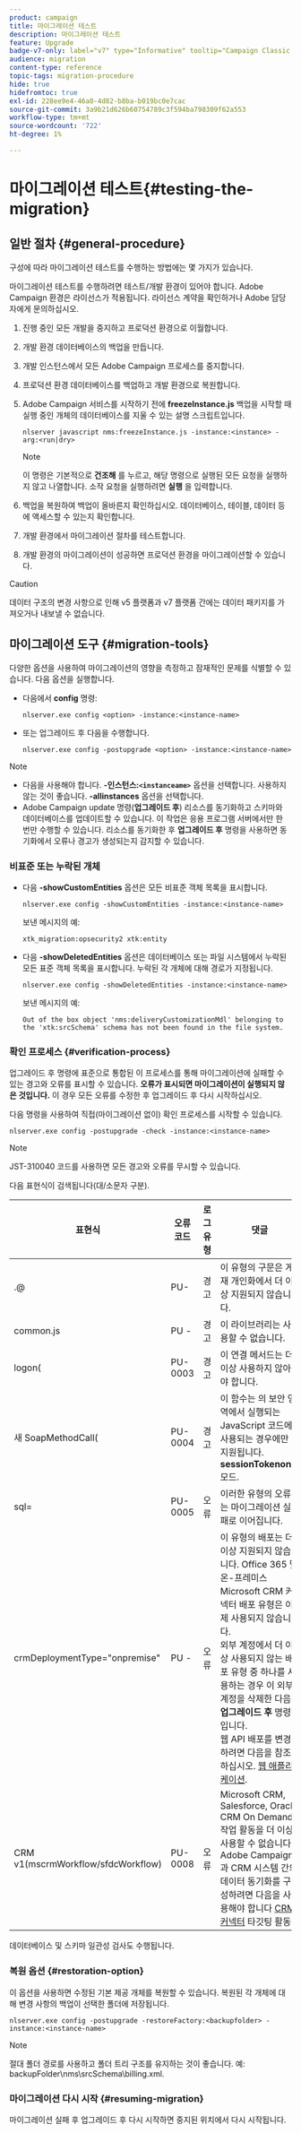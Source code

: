 ```yaml
---
product: campaign
title: 마이그레이션 테스트
description: 마이그레이션 테스트
feature: Upgrade
badge-v7-only: label="v7" type="Informative" tooltip="Campaign Classic v7에만 적용"
audience: migration
content-type: reference
topic-tags: migration-procedure
hide: true
hidefromtoc: true
exl-id: 228ee9e4-46a0-4d82-b8ba-b019bc0e7cac
source-git-commit: 3a9b21d626b60754789c3f594ba798309f62a553
workflow-type: tm+mt
source-wordcount: '722'
ht-degree: 1%

---
```


# 마이그레이션 테스트{#testing-the-migration}



## 일반 절차 {#general-procedure}

구성에 따라 마이그레이션 테스트를 수행하는 방법에는 몇 가지가 있습니다.

마이그레이션 테스트를 수행하려면 테스트/개발 환경이 있어야 합니다. Adobe Campaign 환경은 라이선스가 적용됩니다. 라이선스 계약을 확인하거나 Adobe 담당자에게 문의하십시오.

1. 진행 중인 모든 개발을 중지하고 프로덕션 환경으로 이월합니다.
1. 개발 환경 데이터베이스의 백업을 만듭니다.
1. 개발 인스턴스에서 모든 Adobe Campaign 프로세스를 중지합니다.
1. 프로덕션 환경 데이터베이스를 백업하고 개발 환경으로 복원합니다.
1. Adobe Campaign 서비스를 시작하기 전에 **freezeInstance.js** 백업을 시작할 때 실행 중인 개체의 데이터베이스를 지울 수 있는 설명 스크립트입니다.

   ```
   nlserver javascript nms:freezeInstance.js -instance:<instance> -arg:<run|dry>
   ```

   >[!NOTE]
   >
   >이 명령은 기본적으로 **건조해** 를 누르고, 해당 명령으로 실행된 모든 요청을 실행하지 않고 나열합니다. 소작 요청을 실행하려면 **실행** 을 입력합니다.

1. 백업을 복원하여 백업이 올바른지 확인하십시오. 데이터베이스, 테이블, 데이터 등에 액세스할 수 있는지 확인합니다.
1. 개발 환경에서 마이그레이션 절차를 테스트합니다.
1. 개발 환경의 마이그레이션이 성공하면 프로덕션 환경을 마이그레이션할 수 있습니다.

>[!CAUTION]
>
>데이터 구조의 변경 사항으로 인해 v5 플랫폼과 v7 플랫폼 간에는 데이터 패키지를 가져오거나 내보낼 수 없습니다.


## 마이그레이션 도구 {#migration-tools}

다양한 옵션을 사용하여 마이그레이션의 영향을 측정하고 잠재적인 문제를 식별할 수 있습니다. 다음 옵션을 실행합니다.

* 다음에서 **config** 명령:

  ```
  nlserver.exe config <option> -instance:<instance-name>
  ```

* 또는 업그레이드 후 다음을 수행합니다.

  ```
  nlserver.exe config -postupgrade <option> -instance:<instance-name>
  ```

>[!NOTE]
>
>* 다음을 사용해야 합니다. **-인스턴스:`<instanceame>`** 옵션을 선택합니다. 사용하지 않는 것이 좋습니다. **-allinstances** 옵션을 선택합니다.
>* Adobe Campaign update 명령(**업그레이드 후**) 리소스를 동기화하고 스키마와 데이터베이스를 업데이트할 수 있습니다. 이 작업은 응용 프로그램 서버에서만 한 번만 수행할 수 있습니다. 리소스를 동기화한 후 **업그레이드 후** 명령을 사용하면 동기화에서 오류나 경고가 생성되는지 감지할 수 있습니다.

### 비표준 또는 누락된 개체

* 다음 **-showCustomEntities** 옵션은 모든 비표준 객체 목록을 표시합니다.

  ```
  nlserver.exe config -showCustomEntities -instance:<instance-name>
  ```

  보낸 메시지의 예:

  ```
  xtk_migration:opsecurity2 xtk:entity
  ```

* 다음 **-showDeletedEntities** 옵션은 데이터베이스 또는 파일 시스템에서 누락된 모든 표준 객체 목록을 표시합니다. 누락된 각 개체에 대해 경로가 지정됩니다.

  ```
  nlserver.exe config -showDeletedEntities -instance:<instance-name>
  ```

  보낸 메시지의 예:

  ```
  Out of the box object 'nms:deliveryCustomizationMdl' belonging to the 'xtk:srcSchema' schema has not been found in the file system.
  ```

### 확인 프로세스 {#verification-process}

업그레이드 후 명령에 표준으로 통합된 이 프로세스를 통해 마이그레이션에 실패할 수 있는 경고와 오류를 표시할 수 있습니다. **오류가 표시되면 마이그레이션이 실행되지 않은 것입니다.** 이 경우 모든 오류를 수정한 후 업그레이드 후 다시 시작하십시오.

다음 명령을 사용하여 직접(마이그레이션 없이) 확인 프로세스를 시작할 수 있습니다.

```
nlserver.exe config -postupgrade -check -instance:<instance-name>
```

>[!NOTE]
>
>JST-310040 코드를 사용하면 모든 경고와 오류를 무시할 수 있습니다.

다음 표현식이 검색됩니다(대/소문자 구분).

<table> 
 <thead> 
  <tr> 
   <th> 표현식<br /> </th> 
   <th> 오류 코드<br /> </th> 
   <th> 로그 유형<br /> </th> 
   <th> 댓글<br /> </th> 
  </tr> 
 </thead> 
 <tbody> 
  <tr> 
   <td> .@<br /> </td> 
   <td> PU-<br /> </td> 
   <td> 경고<br /> </td> 
   <td> 이 유형의 구문은 게재 개인화에서 더 이상 지원되지 않습니다. <br /> </td> 
  </tr> 
  <tr> 
   <td> common.js<br /> </td> 
   <td> PU -<br /> </td> 
   <td> 경고<br /> </td> 
   <td> 이 라이브러리는 사용할 수 없습니다.<br /> </td> 
  </tr> 
  <tr> 
   <td> logon(<br /> </td> 
   <td> PU-0003<br /> </td> 
   <td> 경고<br /> </td> 
   <td> 이 연결 메서드는 더 이상 사용하지 않아야 합니다.<br /> </td> 
  </tr> 
  <tr> 
   <td> 새 SoapMethodCall(<br /> </td> 
   <td> PU-0004<br /> </td> 
   <td> 경고<br /> </td> 
   <td> 이 함수는 의 보안 영역에서 실행되는 JavaScript 코드에 사용되는 경우에만 지원됩니다. <strong>sessionTokenonly</strong> 모드.<br /> </td> 
  </tr> 
  <tr> 
   <td> sql=<br /> </td> 
   <td> PU-0005<br /> </td> 
   <td> 오류<br /> </td> 
   <td> 이러한 유형의 오류는 마이그레이션 실패로 이어집니다.<br /> </td> 
  </tr> 
  <tr> 
   <td> crmDeploymentType="onpremise"<br /> </td> 
   <td> PU -<br /> </td> 
   <td> 오류<br /> </td> 
   <td> 이 유형의 배포는 더 이상 지원되지 않습니다. Office 365 및 온-프레미스 Microsoft CRM 커넥터 배포 유형은 이제 사용되지 않습니다. 
   </br>외부 계정에서 더 이상 사용되지 않는 배포 유형 중 하나를 사용하는 경우 이 외부 계정을 삭제한 다음 <b>업그레이드 후</b> 명령입니다. 
   </br>웹 API 배포를 변경하려면 다음을 참조하십시오. <a href="../../platform/using/crm-ms-dynamics.md#configure-acc-for-microsoft" target="_blank">웹 애플리케이션</a>.<br /> </td>
  </tr> 
  <tr> 
   <td> CRM v1(mscrmWorkflow/sfdcWorkflow)<br /> </td> 
   <td> PU-0008<br /> </td> 
   <td> 오류<br /> </td> 
   <td> Microsoft CRM, Salesforce, Oracle CRM On Demand 작업 활동을 더 이상 사용할 수 없습니다. Adobe Campaign과 CRM 시스템 간의 데이터 동기화를 구성하려면 다음을 사용해야 합니다 <a href="../../workflow/using/crm-connector.md" target="_blank">CRM 커넥터</a> 타깃팅 활동.<br /> </td>
  </tr> 
 </tbody> 
</table>

데이터베이스 및 스키마 일관성 검사도 수행됩니다.

### 복원 옵션 {#restoration-option}

이 옵션을 사용하면 수정된 기본 제공 개체를 복원할 수 있습니다. 복원된 각 개체에 대해 변경 사항의 백업이 선택한 폴더에 저장됩니다.

```
nlserver.exe config -postupgrade -restoreFactory:<backupfolder> -instance:<instance-name>
```

>[!NOTE]
>
>절대 폴더 경로를 사용하고 폴더 트리 구조를 유지하는 것이 좋습니다. 예: backupFolder\nms\srcSchema\billing.xml.

### 마이그레이션 다시 시작 {#resuming-migration}

마이그레이션 실패 후 업그레이드 후 다시 시작하면 중지된 위치에서 다시 시작됩니다.
